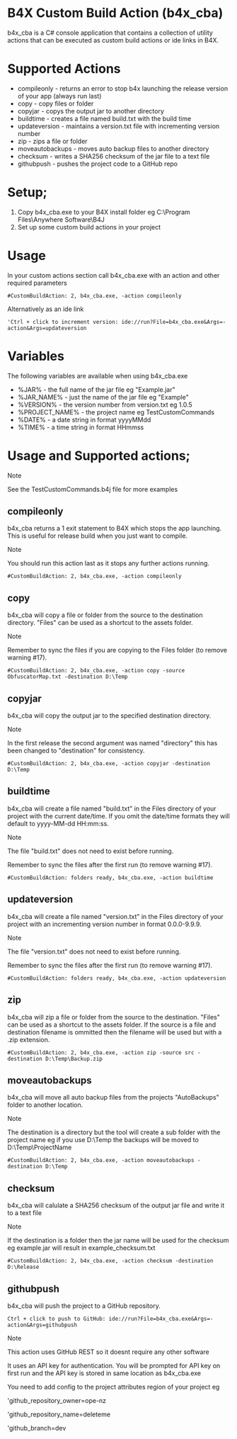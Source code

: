 # B4X Custom Build Action (b4x_cba)

b4x_cba is a C# console application that contains a collection of utility actions that can be executed as custom build actions or ide links in B4X.

# Supported Actions

- compileonly - returns an error to stop b4x launching the release version of your app (always run last)
- copy - copy files or folder
- copyjar - copys the output jar to another directory
- buildtime - creates a file named build.txt with the build time
- updateversion - maintains a version.txt file with incrementing version number
- zip - zips a file or folder
- moveautobackups - moves auto backup files to another directory
- checksum - writes a SHA256 checksum of the jar file to a text file
- githubpush - pushes the project code to a GitHub repo

# Setup;

1. Copy b4x_cba.exe to your B4X install folder eg C:\Program Files\Anywhere Software\B4J
2. Set up some custom build actions in your project

# Usage

In your custom actions section call b4x_cba.exe with an action and other required parameters

`#CustomBuildAction: 2, b4x_cba.exe, -action compileonly`

Alternatively as an ide link

`'Ctrl + click to increment version: ide://run?File=b4x_cba.exe&Args=-action&Args=updateversion`

# Variables

The following variables are available when using b4x_cba.exe

- %JAR% - the full name of the jar file eg "Example.jar"
- %JAR_NAME% -  just the name of the jar file eg "Example"
- %VERSION% - the version number from version.txt eg 1.0.5
- %PROJECT_NAME% - the project name eg TestCustomCommands
- %DATE% - a date string in format yyyyMMdd
- %TIME% - a time string in format HHmmss  

# Usage and Supported actions;

> [!NOTE]
> See the TestCustomCommands.b4j file for more examples

## compileonly

b4x_cba returns a 1 exit statement to B4X which stops the app launching. This is useful for release build when you just want to compile.

> [!NOTE]
> You should run this action last as it stops any further actions running.

`#CustomBuildAction: 2, b4x_cba.exe, -action compileonly`

## copy

b4x_cba will copy a file or folder from the source to the destination directory. "Files" can be used as a shortcut to the assets folder.

> [!NOTE]
> Remember to sync the files if you are copying to the Files folder (to remove warning #17).

`#CustomBuildAction: 2, b4x_cba.exe, -action copy -source ObfuscatorMap.txt -destination D:\Temp`

## copyjar

b4x_cba will copy the output jar to the specified destination directory.

> [!NOTE]
> In the first release the second argument was named "directory" this has been changed to "destination" for consistency.

`#CustomBuildAction: 2, b4x_cba.exe, -action copyjar -destination D:\Temp`

## buildtime

b4x_cba will create a file named "build.txt" in the Files directory of your project with the current date/time. If you omit the date/time formats they will default to yyyy-MM-dd HH:mm:ss.

> [!NOTE]
> The file "build.txt" does not need to exist before running.
> 
> Remember to sync the files after the first run (to remove warning #17).

`#CustomBuildAction: folders ready, b4x_cba.exe, -action buildtime`

## updateversion

b4x_cba will create a file named "version.txt" in the Files directory of your project with an incrementing version number in format 0.0.0-9.9.9.

> [!NOTE]
> The file "version.txt" does not need to exist before running.
> 
> Remember to sync the files after the first run (to remove warning #17).

`#CustomBuildAction: folders ready, b4x_cba.exe, -action updateversion`

## zip

b4x_cba will zip a file or folder from the source to the destination. "Files" can be used as a shortcut to the assets folder. If the source is a file and destination filename is ommitted then the filename will be used but with a .zip extension.

`#CustomBuildAction: 2, b4x_cba.exe, -action zip -source src -destination D:\Temp\Backup.zip`

## moveautobackups

b4x_cba will move all auto backup files from the projects "AutoBackups" folder to another location.

> [!NOTE]
> The destination is a directory but the tool will create a sub folder with the project name eg if you use D:\Temp the backups will be moved to D:\Temp\ProjectName

`#CustomBuildAction: 2, b4x_cba.exe, -action moveautobackups -destination D:\Temp`

## checksum

b4x_cba will calulate a SHA256 checksum of the output jar file and write it to a text file

> [!NOTE]
> If the destination is a folder then the jar name will be used for the checksum eg example.jar will result in example_checksum.txt

`#CustomBuildAction: 2, b4x_cba.exe, -action checksum -destination D:\Release`

## githubpush

b4x_cba will push the project to a GitHub repository.

`Ctrl + click to push to GitHub: ide://run?File=b4x_cba.exe&Args=-action&Args=githubpush`

> [!NOTE]
> This action uses GitHub REST so it doesnt require any other software
> 
> It uses an API key for authentication. You will be prompted for API key on first run and the API key is stored in same location as b4x_cba.exe
> 
> You need to add config to the project attributes region of your project eg
> 
> 'github_repository_owner=ope-nz
> 
> 'github_repository_name=deleteme
> 
> 'github_branch=dev
